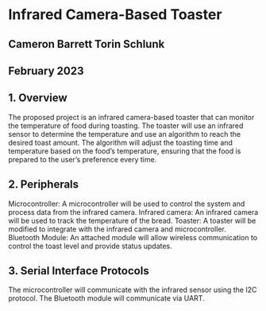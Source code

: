 # Infrared Camera-Based Toaster
## Cameron Barrett Torin Schlunk
## February 2023

## 1. Overview
The proposed project is an infrared camera-based toaster that can monitor the temperature of food during toasting. The toaster will use an infrared sensor to determine the temperature and use an algorithm to reach the desired toast amount. The algorithm will adjust the toasting time and temperature based on the food’s temperature, ensuring that the food is prepared to the user’s preference every time.
## 2. Peripherals
Microcontroller: A microcontroller will be used to control the system and process data from the infrared camera.
Infrared camera: An infrared camera will be used to track the temperature of the bread.
Toaster: A toaster will be modified to integrate with the infrared camera and microcontroller.
Bluetooth Module: An attached module will allow wireless communication to control the toast level and provide status updates.
## 3. Serial Interface Protocols
The microcontroller will communicate with the infrared sensor using the I2C protocol. The Bluetooth module will communicate via UART.
